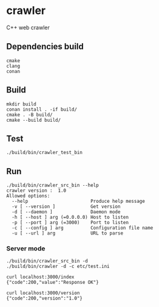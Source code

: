 # crawler

C++ web crawler

## Dependencies build

```
cmake
clang
conan
```

## Build

```
mkdir build
conan install . -if build/
cmake . -B build/
cmake --build build/
```

## Test

```
./build/bin/crawler_test_bin
```

## Run

```
./build/bin/crawler_src_bin --help
crawler version :  1.0
Allowed options:
  --help                       Produce help message
  -v [ --version ]             Get version
  -d [ --daemon ]              Daemon mode
  -h [ --host ] arg (=0.0.0.0) Host to listen
  -p [ --port ] arg (=3000)    Port to listen
  -c [ --config ] arg          Configuration file name
  -u [ --url ] arg             URL to parse
```

### Server mode

```
./build/bin/crawler_src_bin -d
./build/bin/crawler -d -c etc/test.ini

curl localhost:3000/index
{"code":200,"value":"Response OK"}

curl localhost:3000/version
{"code":200,"version":"1.0"}
```
